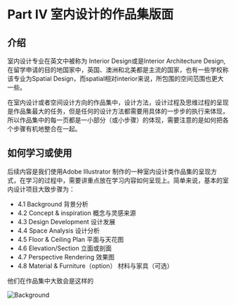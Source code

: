 # Part IV 室内设计的作品集版面 #

## 介绍 ##

室内设计专业在英文中被称为 Interior Design或是Interior Architecture Design, 在留学申请的目的地国家中，英国、澳洲和北美都是主流的国家，也有一些学校称该专业为Spatial Design，而spatial相对interior来说，所包围的空间范围也更大一些。

在室内设计或者空间设计方向的作品集中，设计方法，设计过程及思维过程的呈现是作品集最大的任务，但是任何的设计方法都需要用具体的一步步的执行来体现，所以作品集中的每一页都是一小部分（或小步骤）的体现，需要注意的是如何把各个步骤有机地整合在一起。

## 如何学习或使用 ##

后续内容是我们使用Adobe Illustrator 制作的一种室内设计类作品集的呈现方式，在学习的过程中，需要讲重点放在学习内容如何呈现上。简单来说，基本的室内设计项目大致步骤为：

- 4.1 Background 背景分析
- 4.2 Concept & inspiration 概念与灵感来源
- 4.3 Design Development 设计发展
- 4.4 Space Analysis 设计分析
- 4.5 Floor & Ceiling Plan 平面与天花图
- 4.6 Elevation/Section 立面或剖面
- 4.7 Perspective Rendering 效果图
- 4.8 Material & Furniture（option） 材料与家具（可选）

他们在作品集中大致会是这样的

![Background](http://kitpic.makebi.net/iad/iad_about.png)